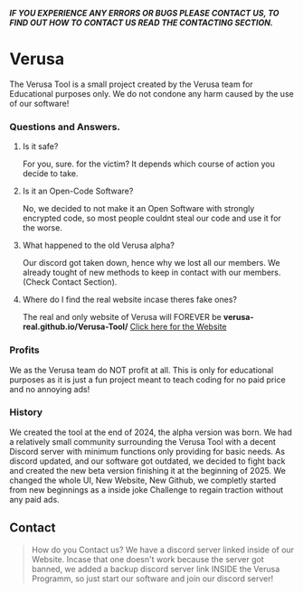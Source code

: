 ***IF YOU EXPERIENCE ANY ERRORS OR BUGS PLEASE CONTACT US, TO FIND OUT HOW TO CONTACT US READ THE CONTACTING SECTION.***

# Verusa
The Verusa Tool is a small project created by the Verusa team for Educational purposes only. We do not condone any harm caused by the use of our software!

### Questions and Answers.

1. Is it safe?

   For you, sure. for the victim? It depends which course of action you decide to take.

2. Is it an Open-Code Software?

    No, we decided to not make it an Open Software with strongly encrypted code, so most people couldnt steal our code and use it for the worse.

3. What happened to the old Verusa alpha?

   Our discord got taken down, hence why we lost all our members. We already tought of new methods to keep in contact with our members. (Check Contact Section).

4. Where do I find the real website incase theres fake ones?

   The real and only website of Verusa will FOREVER be **verusa-real.github.io/Verusa-Tool/** [Click here for the Website](https://verusa-real.github.io/Verusa-Tool/)

### Profits

We as the Verusa team do NOT profit at all. This is only for educational purposes as it is just a fun project meant to teach coding for no paid price and no annoying ads!

### History

We created the tool at the end of 2024, the alpha version was born. We had a relatively small community surrounding the Verusa Tool with a decent Discord server with minimum functions only providing for basic needs. As discord updated, and our software got outdated, we decided to fight back and created the new beta version finishing it at the beginning of 2025. We changed the whole UI, New Website, New Github, we completly started from new beginnings as a inside joke Challenge to regain traction without any paid ads.

## Contact

>How do you Contact us? We have a discord server linked inside of our Website. Incase that one doesn't work because the server got banned, we added a backup discord server link INSIDE the Verusa Programm, so just start our software and join our discord server!
